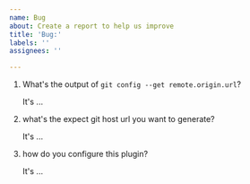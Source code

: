 ```yaml
---
name: Bug
about: Create a report to help us improve
title: 'Bug:'
labels: ''
assignees: ''

---
```


1. What's the output of `git config --get remote.origin.url`?

   It's ...

2. what's the expect git host url you want to generate?

   It's ...

3. how do you configure this plugin?

   It's ...
